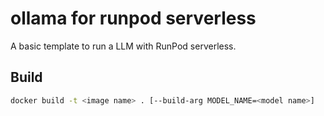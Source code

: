# ollama for runpod serverless

A basic template to run a LLM with RunPod serverless.

## Build

```sh
docker build -t <image name> . [--build-arg MODEL_NAME=<model name>]
```